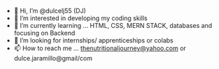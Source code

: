 - 👋 Hi, I’m @dulcelj55 (DJ)
- 👀 I’m interested in developing my coding skills
- 🌱 I’m currently learning ... HTML, CSS, MERN STACK, databases and focusing on Backend
- 💞️ I’m looking for internships/ apprenticeships or colabs
- 📫 How to reach me ... thenutritionaljourney@yahoo.com or dulce.jaramillo@gmail/com

  

<!---
dulcelj55/dulcelj55 is a ✨ special ✨ repository because its `README.md` (this file) appears on your GitHub profile.
You can click the Preview link to take a look at your changes.
--->
